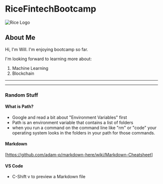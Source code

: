 # RiceFintechBootcamp
![Rice Logo](https://upload.wikimedia.org/wikipedia/commons/b/bc/Rice_Owls_logo.svg)
## About Me
Hi, I'm Will. I'm enjoying bootcamp so far. 

I'm looking forward to learning more about:

1. Machine Learning
2. Blockchain


---
---

### Random Stuff

#### What is Path?

- Google and read a bit about "Environment Variables" first
- Path is an environment variable that contains a list of folders
- when you run a command on the command line like "rm" or "code" your operating system looks in the folders in your path for those commands.

#### Markdown
[https://github.com/adam-p/markdown-here/wiki/Markdown-Cheatsheet]

#### VS Code

- C-Shift v to preview a Markdown file
